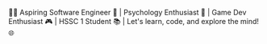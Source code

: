 👨‍💻 Aspiring Software Engineer 🚀 | Psychology Enthusiast 🧠 | Game Dev Enthusiast 🎮 | HSSC 1 Student 📚 | Let's learn, code, and explore the mind! 🌐
